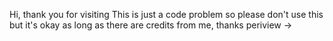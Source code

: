 Hi, thank you for visiting 
This is just a code problem so please don't use this 
but it's okay as long as there are credits from me, thanks
periview -> 
